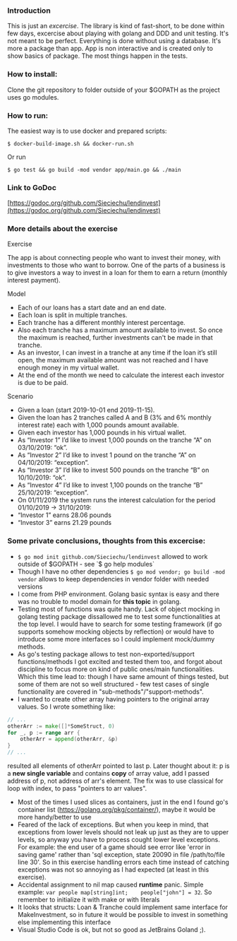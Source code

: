 ### Introduction
This is just an *excercise*. The library is kind of fast-short, to be done within few days, excercise about playing with golang and DDD and unit testing. It's not meant to be perfect. Everything is done without using a database. It's more a package than app. App is non interactive and is created only to show basics of package. The most things happen in the tests.

### How to install:
Clone the git repository to folder outside of your $GOPATH as the project uses go modules.

### How to run:
The easiest way is to use docker and prepared scripts:

`$ docker-build-image.sh && docker-run.sh`

Or run

`$ go test && go build -mod vendor app/main.go && ./main`

### Link to GoDoc
[https://godoc.org/github.com/Sieciechu/lendinvest](https://godoc.org/github.com/Sieciechu/lendinvest)

### More details about the exercise
Exercise

The app is about connecting people who want to invest their money, with investments to
those who want to borrow. One of the parts of a business is to give investors a way to invest in a loan for
them to earn a return (monthly interest payment).

Model
- Each of our loans has a start date and an end date.
- Each loan is split in multiple tranches.
- Each tranche has a different monthly interest percentage.
- Also each tranche has a maximum amount available to invest. So once the maximum is reached, further investments can't be made in that tranche.
- As an investor, I can invest in a tranche at any time if the loan it’s still open, the maximum
available amount was not reached and I have enough money in my virtual wallet.
- At the end of the month we need to calculate the interest each investor is due to be paid.

Scenario
- Given a loan (start 2019-10-01 end 2019-11-15).
- Given the loan has 2 tranches called A and B (3% and 6% monthly interest rate) each with
1,000 pounds amount available.
- Given each investor has 1,000 pounds in his virtual wallet.
- As “Investor 1” I’d like to invest 1,000 pounds on the tranche “A” on 03/10/2019: “ok”.
- As “Investor 2” I’d like to invest 1 pound on the tranche “A” on 04/10/2019: “exception”.
- As “Investor 3” I’d like to invest 500 pounds on the tranche “B” on 10/10/2019: “ok”.
- As “Investor 4” I’d like to invest 1,100 pounds on the tranche “B” 25/10/2019: “exception”.
- On 01/11/2019 the system runs the interest calculation for the period 01/10/2019 ->
31/10/2019:
- “Investor 1” earns 28.06 pounds
- “Investor 3” earns 21.29 pounds

### Some private conclusions, thoughts from this excercise:
* `$ go mod init github.com/Sieciechu/lendinvest` allowed to work outside of $GOPATH - see `$ go help modules`
* Though I have no other dependencies `$ go mod vendor; go build -mod vendor` allows to keep dependencies in vendor folder with needed versions
* I come from PHP environment. Golang basic syntax is easy and there was no trouble to model domain for **this topic** in golang.
* Testing most of functions was quite handy. Lack of object mocking in golang testing package dissallowed me to test some functionalities at the top level. I would have to search for some testing framework (if go supports somehow mocking objects by reflection) or would have to introduce some more interfaces so I could implement mock/dummy methods.
* As go's testing package allows to test non-exported/support functions/methods I got excited and tested them too, and forgot about discipline to focus more on kind of public ones/main functionalities. Which this time lead to: though I have same amount of things tested, but some of them are not so well structured - few test cases of single functionality are covered in "sub-methods"/"support-methods".
* I wanted to create other array having pointers to the original array values. So I wrote something like:
```go
// ...
otherArr := make([]*SomeStruct, 0)
for _, p := range arr {
	otherArr = append(otherArr, &p)
}
// ...
```
 resulted all elements of otherArr pointed to last p. Later thought about it: p is a **new single variable** and contains **copy** of array value, add I passed address of p, not address of arr's element. The fix was to use classical for loop with index, to pass "pointers to arr values".
* Most of the times I used slices as containers, just in the end I found go's container list (https://golang.org/pkg/container/), maybe it would be more handy/better to use
* Feared of the lack of exceptions. But when you keep in mind, that exceptions from lower levels should not leak up just as they are to upper levels, so anyway you have to process cought lower level exceptions. For example: the end user of a game should see error like 'error in saving game' rather than 'sql exception, state 20090 in file /path/to/file line 30'. So in this exercise handling errors each time instead of catching exceptions was not so annoying as I had expected (at least in this exercise).
* Accidental assignment to nil map caused **runtime** panic. Simple example: `var people map[string]int;    people["john"] = 32`. So remember to initialize it with make or with literals
* It looks that structs: Loan & Tranche could implement same interface for MakeInvestment, so in future it would be possible to invest in something else implementing this interface
* Visual Studio Code is ok, but not so good as JetBrains Goland ;).
